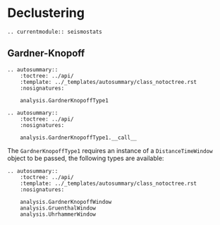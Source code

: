 # Declustering
```{eval-rst}
.. currentmodule:: seismostats
```

## Gardner-Knopoff

```{eval-rst}
.. autosummary::
    :toctree: ../api/
    :template: ../_templates/autosummary/class_notoctree.rst
    :nosignatures:

    analysis.GardnerKnopoffType1
```
```{eval-rst}
.. autosummary::
    :toctree: ../api/
    :nosignatures:

    analysis.GardnerKnopoffType1.__call__
```

The `GardnerKnopoffType1` requires an instance of a `DistanceTimeWindow` object to be passed, the following types are available:

```{eval-rst}
.. autosummary::
    :toctree: ../api/
    :template: ../_templates/autosummary/class_notoctree.rst
    :nosignatures:

    analysis.GardnerKnopoffWindow
    analysis.GruenthalWindow
    analysis.UhrhammerWindow
```